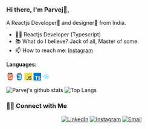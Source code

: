 ### Hi there, I'm Parvej👦,
A Reactjs Developer🎯 and designer🎨 from India.

- 👨‍💻 Reactjs Developer (Typescript)
- 📚 What do I believe? Jack of all, Master of some.
- 📫 How to reach me: [Instagram](https://instagram.com/parvejk09)

**Languages:**  

<code><img height="20" src="https://raw.githubusercontent.com/github/explore/80688e429a7d4ef2fca1e82350fe8e3517d3494d/topics/html/html.png"></code>
<code><img height="20" src="https://raw.githubusercontent.com/github/explore/80688e429a7d4ef2fca1e82350fe8e3517d3494d/topics/css/css.png"></code>
<code><img height="20" src="https://raw.githubusercontent.com/github/explore/80688e429a7d4ef2fca1e82350fe8e3517d3494d/topics/javascript/javascript.png"></code>
<code><img height="20" src="https://raw.githubusercontent.com/github/explore/80688e429a7d4ef2fca1e82350fe8e3517d3494d/topics/typescript/typescript.png"></code>
<code><img height="20" src="https://raw.githubusercontent.com/github/explore/80688e429a7d4ef2fca1e82350fe8e3517d3494d/topics/react/react.png"></code>

![Parvej's github stats](https://github-readme-stats.vercel.app/api?username=iamhrhp&theme=tokyonight&show_icons=true&hide=["issues"])
![Top Langs](https://github-readme-stats.vercel.app/api/top-langs/?username=iamhrhp&theme=tokyonight&layout=compact)

<h3> 🤝🏻 Connect with Me </h3>

<p align="center">
 <!-- <a href="https://www.adityavsingh.com/"><img alt="Website" src="https://img.shields.io/badge/Website-www.adityavsingh.com-blue?style=flat-square&logo=google-chrome"></a> -->
<a href="https://www.linkedin.com/in/hrhpparvej/"><img alt="LinkedIn" src="https://img.shields.io/badge/LinkedIn-Parvej%20Khan-blue?style=flat-square&logo=linkedin"></a>
<a href="https://www.instagram.com/parvejk09/"><img alt="Instagram" src="https://img.shields.io/badge/Instagram-parvejk09-blue?style=flat-square&logo=instagram"></a>
<a href="mailto:hrhp007@gmail.com"><img alt="Email" src="https://img.shields.io/badge/Email-hrhp007@gmail.com-blue?style=flat-square&logo=gmail"></a>
</p>

 <!--⭐️ From [Piyush Agarwal](https://github.com/piyush-eon)-->
